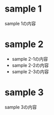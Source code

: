 # sample 1 

sample 1の内容

# sample 2

* sample 2-1の内容
* sample 2-2の内容
* sample 2-3の内容

# sample 3

sample 3の内容
